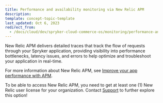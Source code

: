 ```yaml
---
title: Performance and availability monitoring via New Relic APM
description:
template: concept-topic-template
last_updated: Oct 6, 2023
redirect_from:
  - /docs/cloud/dev/spryker-cloud-commerce-os/monitoring/performance-and-availability-monitoring-via-new-relic.html
---
```


New Relic APM delivers detailed traces that track the flow of requests through your Spryker application, providing visibility into performance bottlenecks, latency issues, and errors to help optimize and troubleshoot your application in real-time.

For more information about New Relic APM, see [Improve your app performance with APM](https://docs.newrelic.com/docs/apm/new-relic-apm/getting-started/introduction-apm/).

To be able to access New Relic APM, you need to get at least one (1) New Relic user license for your organization. Contact [Support](https://spryker.force.com/support/s/) to further explore this option!
